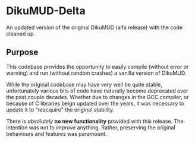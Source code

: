 # DikuMUD-Delta
An updated version of the original DikuMUD (alfa release) with the code cleaned up.

## Purpose
This codebase provides the opportunity to easily compile (without error or warning) and run (without random crashes) a vanilla version of DikuMUD.

While the original codebase may have very well be quite stable, unfortunately various bits of code have naturally become deprecated over the past couple decades. Whether due to changes in the GCC compiler, or because of C libraries beign updated over the years, it was necessary to update it to "reacquire" the original stability.

There is _absolutely_ **no new functionality** provided with this release. The intention was not to _improve_ anything. Rather, preserving the original behaviours and features was paramount.
